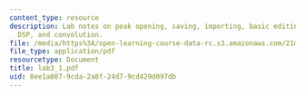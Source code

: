 ```yaml
---
content_type: resource
description: Lab notes on peak opening, saving, importing, basic editing, regions,
  DSP, and convolution.
file: /media/https%3A/open-learning-course-data-rc.s3.amazonaws.com/21m-361-composing-with-computers-i-electronic-music-composition-spring-2008/8ee1a8079cda2a8f24d79cd429d097db_lab3_1.pdf
file_type: application/pdf
resourcetype: Document
title: lab3_1.pdf
uid: 8ee1a807-9cda-2a8f-24d7-9cd429d097db
---
```

